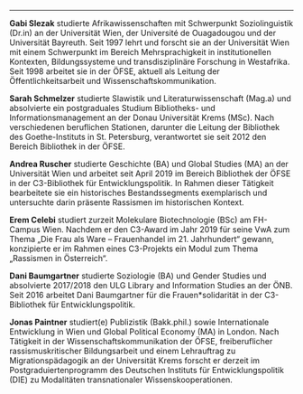 ---

**Gabi Slezak** studierte Afrikawissenschaften mit Schwerpunkt Soziolinguistik (Dr.in) an der Universität Wien, der Université de Ouagadougou und der Universität Bayreuth. Seit 1997 lehrt und forscht sie an der Universität Wien mit einem Schwerpunkt im Bereich Mehrsprachigkeit in institutionellen Kontexten, Bildungssysteme und transdisziplinäre Forschung in Westafrika. Seit 1998 arbeitet sie in der ÖFSE, aktuell als Leitung der Öffentlichkeitsarbeit und Wissenschaftskommunikation.

**Sarah Schmelzer** studierte Slawistik und Literaturwissenschaft (Mag.a) und absolvierte ein postgraduales Studium Bibliotheks- und Informationsmanagement an der Donau Universität Krems (MSc). Nach verschiedenen beruflichen Stationen, darunter die Leitung der Bibliothek des Goethe-Instituts in St. Petersburg, verantwortet sie seit 2012 den Bereich Bibliothek in der ÖFSE.

**Andrea Ruscher** studierte Geschichte (BA) und Global Studies (MA) an der Universität Wien und arbeitet seit April 2019 im Bereich Bibliothek der ÖFSE in der C3-Bibliothek für Entwicklungspolitik. In Rahmen dieser Tätigkeit bearbeitete sie ein historisches Bestandssegments exemplarisch und untersuchte darin präsente Rassismen im historischen Kontext.

**Erem Celebi** studiert zurzeit Molekulare Biotechnologie (BSc) am FH-Campus Wien. Nachdem er den C3-Award im Jahr 2019 für seine VwA zum Thema „Die Frau als Ware – Frauenhandel im 21. Jahrhundert“  gewann, konzipierte er im Rahmen eines C3-Projekts ein Modul zum Thema „Rassismen in Österreich“.

**Dani Baumgartner** studierte Soziologie (BA) und Gender Studies und absolvierte 2017/2018 den ULG Library and Information Studies an der ÖNB. Seit 2016 arbeitet Dani Baumgartner für die Frauen*solidarität in der C3-Bibliothek für Entwicklungspolitik.

**Jonas Paintner** studiert(e) Publizistik (Bakk.phil.) sowie Internationale Entwicklung in Wien und Global Political Economy (MA) in London. Nach Tätigkeit in der Wissenschaftskommunikation der ÖFSE, freiberuflicher rassismuskritischer Bildungsarbeit und einem Lehrauftrag zu Migrationspädagogik an der Universität Krems forscht er derzeit im Postgraduiertenprogramm des Deutschen Instituts für Entwicklungspolitik (DIE) zu Modalitäten transnationaler Wissenskooperationen.